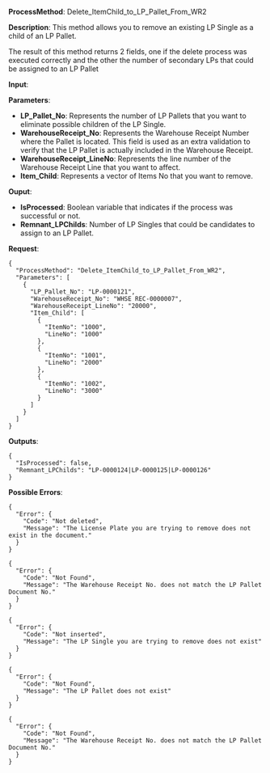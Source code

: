 **ProcessMethod**: Delete_ItemChild_to_LP_Pallet_From_WR2

**Description**:
This method allows you to remove an existing LP Single as a child of an LP Pallet.

The result of this method returns 2 fields, one if the delete process was executed correctly and the other the number of secondary LPs that could be assigned to an LP Pallet

**Input**:

**Parameters**: 
-	**LP_Pallet_No**: Represents the number of LP Pallets that you want to eliminate possible children of the LP Single.
-	**WarehouseReceipt_No**:  Represents the Warehouse Receipt Number where the Pallet is located. This field is used as an extra validation to verify that the LP Pallet is actually included in the Warehouse Receipt.
-	**WarehouseReceipt_LineNo**: Represents the line number of the Warehouse Receipt Line that you want to affect.
-	**Item_Child**: Represents a vector of Items No that you want to remove.

**Ouput**: 
-	**IsProcessed**: Boolean variable that indicates if the process was successful or not.
-	**Remnant_LPChilds**: Number of LP Singles that could be candidates to assign to an LP Pallet.

**Request**:
```
{
  "ProcessMethod": "Delete_ItemChild_to_LP_Pallet_From_WR2",
  "Parameters": [
    {
      "LP_Pallet_No": "LP-0000121",
      "WarehouseReceipt_No": "WHSE REC-0000007",
      "WarehouseReceipt_LineNo": "20000",
      "Item_Child": [
        {
          "ItemNo": "1000",
          "LineNo": "1000"
        },
        {
          "ItemNo": "1001",
          "LineNo": "2000"
        },
        {
          "ItemNo": "1002",
          "LineNo": "3000"
        }
      ]
    }
  ]
}
```


**Outputs**:

```
{
  "IsProcessed": false,
  "Remnant_LPChilds": "LP-0000124|LP-0000125|LP-0000126"
}
```


**Possible Errors**:

```
{
  "Error": {
    "Code": "Not deleted",
    "Message": "The License Plate you are trying to remove does not exist in the document."
  }
}

{
  "Error": {
    "Code": "Not Found",
    "Message": "The Warehouse Receipt No. does not match the LP Pallet Document No."
  }
}

{
  "Error": {
    "Code": "Not inserted",
    "Message": "The LP Single you are trying to remove does not exist"
  }
}

{
  "Error": {
    "Code": "Not Found",
    "Message": "The LP Pallet does not exist"
  }
}

{
  "Error": {
    "Code": "Not Found",
    "Message": "The Warehouse Receipt No. does not match the LP Pallet Document No."
  }
}
```





